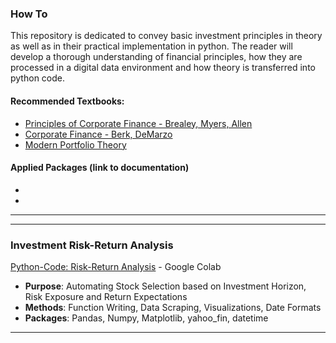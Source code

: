 ### How To
This repository is dedicated to convey basic investment principles in theory as well as in their practical implementation in python. The reader will develop a thorough understanding of financial principles, how they are processed in a digital data environment and how theory is transferred into python code. 

#### Recommended Textbooks:
- [Principles of Corporate Finance - Brealey, Myers, Allen](https://www.amazon.de/Principles-Corporate-Finance-Richard-Brealey/dp/1260565556/ref=sr_1_1?__mk_de_DE=ÅMÅŽÕÑ&dchild=1&keywords=corporate+finance+principles+Myer+brealey&qid=1631462181&sr=8-1)
- [Corporate Finance - Berk, DeMarzo](https://www.amazon.de/Corporate-Finance-Global-Jonathan-Berk/dp/1292160160/ref=sr_1_1?dchild=1&keywords=berk+demarzo+corporate+finance&qid=1631463413&sr=8-1)
- [Modern Portfolio Theory](https://www.amazon.de/Modern-Portfolio-Theory-Foundations-Developments-ebook/dp/B00B3K9O4O/ref=sr_1_4?__mk_de_DE=ÅMÅŽÕÑ&dchild=1&keywords=Wiley+modern+portfolio+theory+and+investment+analysis&qid=1631463239&sr=8-4)


#### Applied Packages (link to documentation)
-
-

______________
______________

### Investment Risk-Return Analysis
[Python-Code: Risk-Return Analysis](https://colab.research.google.com/drive/1Pah5ofqlS-bt3jjoAZ-i6irLWu7y5npG/) - Google Colab

- **Purpose**: Automating Stock Selection based on Investment Horizon, Risk Exposure and Return Expectations
- **Methods**: Function Writing, Data Scraping, Visualizations, Date Formats
- **Packages**: Pandas, Numpy, Matplotlib, yahoo_fin, datetime

_____________________________________________________________________________________________________________

